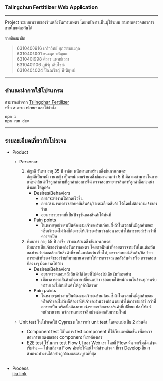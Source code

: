 ### Talingchun Fertitlizer Web Application
____________

Project ระบบการขายของร้านตลิ่งชันการเกษตร โดยพนักงานเป็นผู้ใช้ระบบ สามารถตรวจสอบการขายในเเต่ละวันได้ <br><br>
รายชื่อสมาชิก
 > 6310400916 เกริกวิทย์ ศุภวรรธนะกุล<br>
 > 6310403991 ธนกฤต ขวัญแข<br>
 > 6310401998 ศิวกร แพทย์เสลา<br>
 > 6310401106 ภูมิรัฐ เลิบไธสง<br>
 > 6310404024 ปัณณวิชญ์ พีรติยุทธ์<br>
____________

## คำแนะนำการใช้โปรแกรม<br>
สามารถเข้าจาก [Talingchan Fertilizer](https://talingchan-frontend-mru34aermq-an.a.run.app/)<br>
หรือ สามารถ clone และใช้คำสั่ง<br>

```
npm i 
npm run dev
```

_____

## รายละเอียดเกี่ยวกับโปรเจค<br>
- Product
  - Personar
      1. อัญชลี วันทา อายุ 35 ปี อาชีพ พนักงานขายร้านตลิ่งชันการเกษตร<br>
        อัญชลีเป็นพนักงานหญิง เป็นพนักงานร้านตลิ่งชันมานานกว่า 5 ปี มีความสามารถในการเเนะนำสินค้าให้ลูกค้าตามที่ลูกค้าต้องการได้ ตรวจสอบรายการสินค้าที่ลูกค้าซื้อก่อนนำส่งมอบให้ลูกค้า <br>
          - Desires/Behaviors 
            - อยากจะทำงานได้รวดเร็วขึ้น
            - อยากสามารถตรวจสอบคลังสินค้า/รายละเอียดสินค้า ได้โดยไม่ต้องถามเจ้าของร้าน
            - อยากทราบราคาที่เป็นปัจจุบันของสินค้าได้ทันที
          - Pain points
            - ในหลายๆอย่างจำเป็นต้องถามเจ้าของร้านก่อน ซึ่งถ้าในเวลานั้นมีลูกค้าเยอะ หรือเจ้าของไม่ว่างก็ต้องรอให้เจ้าของร้านว่างก่อน เลยทำให้การขายล่าช้ากว่าที่ควรจะเป็น<br>
      2. พิมนารา อายุ 55 ปี อาชีพ เจ้าของร้านตลิ่งชันการเกษตร<br>
        พิมนาราเป็นเจ้าของร้านตลิ่งชันการเกษตร โดยเธอมีหน้าที่คอยตรวจรายรับในเเต่ละวันของร้านว่าสอดคล้องกับสินค้าที่ขายในเเต่ละวันหรือไม่, ตรวจสอบคลังสินค้า/บิล ด้วยภาระหน้าที่ของเจ้าของร้านที่มากมาย อาจทำให้การตรวจสอบคลังสินค้า หรือ ตรวจสอบบิลต่างๆ ผิดพลาดไปบ้าง  <br>
          - Desires/Behaviors 
            - อยากตรวจสอบคลังสินค้าได้โดยที่ไม่ต้องไปเดินนับทีละอย่าง
            - เมื่อเวลาราคาสินค้าเกิดการเปลี่ยนแปลง เธออยากให้พนักงานในร้านทุกคนรับทราบและไม่ขายสินค้าให้ลูกค้าผิดราคา
          - Pain points
            - ในหลายๆอย่างจำเป็นต้องถามเจ้าของร้านก่อน ซึ่งถ้าในเวลานั้นมีลูกค้าเยอะ หรือเจ้าของไม่ว่างก็ต้องรอให้เจ้าของร้านว่างก่อน เลยทำให้การขายล่าช้ากว่าที่ควรจะเป็น หรือเมื่อต้องการเเจ้งรายละเอียดของสินค้าที่เปลี่ยนแปลงให้เเก่พนักงานขาย พนักงานขายอาจลืมบ้างต้องกลับมาถามใหม่
            
            
  - Unit test ในโปรเจคใช้ Cypress ในการทำ unit test โดยจะเเบ่งเป็น 2 ส่วนคือ 
      - Component test ใช้ในการ test component ที่ใช้เว็บเเอพลิเคชั่น เพื่อตรวจสอบการแสดงผลของ component ที่เราต้องการ
      - E2E test ใช้ในการ  test Flow UI ของ Web เรา โดยที่ Flow นั้น จะเริ่มตั้งแต่จุดเริ่มต้น — ไปจนถึงจบ Flow ค่ะเพื่อให้แน่ใจว่าส่วนต่าง ๆ ที่เรา Develop ขึ้นมา สามารถทำงานได้อย่างถูกต้องและสมบูรณ์ที่สุด
<br><br>

- Process<br>
 [jira link](https://seprojectapp.atlassian.net/jira/software/projects/SHOP/boards/1)<br>
